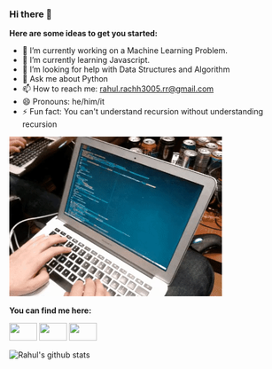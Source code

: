 ### Hi there 👋

<!--
**rahulrachh/rahulrachh** is a ✨ _special_ ✨ repository because its `README.md` (this file) appears on your GitHub profile.

**Here are some ideas to get you started:

- 🔭 I’m currently working on ...
- 🌱 I’m currently learning ...
- 👯 I’m looking to collaborate on ...
- 🤔 I’m looking for help with ...
- 💬 Ask me about ...
- 📫 How to reach me: ...
- 😄 Pronouns: ...
- ⚡ Fun fact: ...
-->
**Here are some ideas to get you started:**

- 🔭 I’m currently working on a Machine Learning Problem.
- 🌱 I’m currently learning Javascript.
- 🤔 I’m looking for help with Data Structures and Algorithm
- 💬 Ask me about Python
- 📫 How to reach me: [rahul.rachh3005.rr@gmail.com](mailto:rahul.rachh3005.rr@gmail.com)
- 😄 Pronouns: he/him/it
- ⚡ Fun fact: You can't understand recursion without understanding recursion

![This is Gyf](https://github.com/rahulrachh/media/blob/master/ezgif-3-d01fc8711644.gif)

**You can find me here:**

<a href="https://www.instagram.com/rahul_rachh/" title="Instagram"><img height="32" width="50" src="https://cdn.jsdelivr.net/npm/simple-icons@v3/icons/instagram.svg" /></a>
<a href="https://leetcode.com/newborncoder/" title="Leetcode"><img height="32" width="50" src="https://cdn.jsdelivr.net/npm/simple-icons@v3/icons/leetcode.svg" /></a>
<a href="https://www.hackerrank.com/newborncoder/" title="Hackerrank"><img height="32" width="50" src="https://cdn.jsdelivr.net/npm/simple-icons@v3/icons/hackerrank.svg" /></a>

![Rahul's github stats](https://github-readme-stats.vercel.app/api?username=rahulrachh&hide=["stars"])

